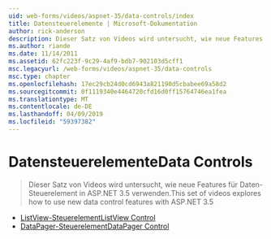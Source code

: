 ```yaml
---
uid: web-forms/videos/aspnet-35/data-controls/index
title: Datensteuerelemente | Microsoft-Dokumentation
author: rick-anderson
description: Dieser Satz von Videos wird untersucht, wie neue Features für Daten-Steuerelement in ASP.NET 3.5 verwenden.
ms.author: riande
ms.date: 11/14/2011
ms.assetid: 62fc223f-9c29-4af9-bdb7-902103d5cff1
msc.legacyurl: /web-forms/videos/aspnet-35/data-controls
msc.type: chapter
ms.openlocfilehash: 17ec29cb24d0cd6943a821190d5cbabee69a58d2
ms.sourcegitcommit: 0f1119340e4464720cfd16d0ff15764746ea1fea
ms.translationtype: MT
ms.contentlocale: de-DE
ms.lasthandoff: 04/09/2019
ms.locfileid: "59397382"
---
```

# <a name="data-controls"></a><span data-ttu-id="b93ef-103">Datensteuerelemente</span><span class="sxs-lookup"><span data-stu-id="b93ef-103">Data Controls</span></span>

> <span data-ttu-id="b93ef-104">Dieser Satz von Videos wird untersucht, wie neue Features für Daten-Steuerelement in ASP.NET 3.5 verwenden.</span><span class="sxs-lookup"><span data-stu-id="b93ef-104">This set of videos explores how to use new data control features with ASP.NET 3.5</span></span>


- [<span data-ttu-id="b93ef-105">ListView-Steuerelement</span><span class="sxs-lookup"><span data-stu-id="b93ef-105">ListView Control</span></span>](the-listview-control.md)
- [<span data-ttu-id="b93ef-106">DataPager-Steuerelement</span><span class="sxs-lookup"><span data-stu-id="b93ef-106">DataPager Control</span></span>](the-datapager-control.md)
